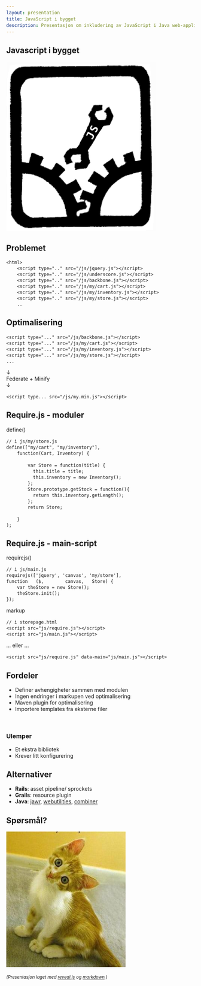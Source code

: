```yaml
---
layout: presentation
title: JavaScript i bygget
description: Presentasjon om inkludering av JavaScript i Java web-applikasjoner.
---
```


<section>

Javascript i bygget
===================
![JavaScript Sabotage](/assets/sabotage_js_small.png)

</section>

<section>

Problemet
---------

    <html>
        <script type=".." src="/js/jquery.js"></script>
        <script type=".." src="/js/underscore.js"></script>
        <script type=".." src="/js/backbone.js"></script>
        <script type=".." src="/js/my/cart.js"></script>
        <script type=".." src="/js/my/inventory.js"></script>
        <script type=".." src="/js/my/store.js"></script>
        ..


</section>
 
<section>

Optimalisering
--------------

    <script type="..." src="/js/backbone.js"></script>
    <script type="..." src="/js/my/cart.js"></script>
    <script type="..." src="/js/my/inventory.js"></script>
    <script type="..." src="/js/my/store.js"></script>
    ...

&darr;   
Federate + Minify   
&darr;

    <script type... src="/js/my.min.js"></script>

</section>

<section>

Require.js - moduler
--------------------

define()

    // i js/my/store.js
    define(["my/cart", "my/inventory"],
        function(Cart, Inventory) {

            var Store = function(title) {
              this.title = title;
              this.inventory = new Inventory();
            };
            Store.prototype.getStock = function(){
              return this.inventory.getLength();
            };
            return Store;

        }
    );

</section>

<section>

Require.js - main-script
------------------------

requirejs()

    // i js/main.js
    requirejs(['jquery', 'canvas', 'my/store'],
    function   ($,        canvas,   Store) {
        var theStore = new Store();
        theStore.init();
    });

markup

    // i storepage.html
    <script src="js/require.js"></script>
    <script src="js/main.js"></script>

... eller ...

    <script src="js/require.js" data-main="js/main.js"></script>


</section>


<section>

Fordeler
--------

- Definer avhengigheter sammen med modulen
- Ingen endringer i markupen ved optimalisering
- Maven plugin for optimalisering
- Importere templates fra eksterne filer

&nbsp;

### Ulemper

- Et ekstra bibliotek
- Krever litt konfigurering

</section>


<section>

Alternativer
------------

- **Rails**: asset pipeline/ sprockets
- **Grails**: resource plugin
- **Java**:
[jawr](https://jawr.java.net/), 
[webutilities](https://code.google.com/p/webutilities/), 
[combiner](https://github.com/nzakas/combiner)

</section>

<section>

Spørsmål?
----------

![Confused Lolcat](/assets/lolcat_confused.jpg)


<small>*(Presentasjon laget med [reveal.js](http://lab.hakim.se/reveal-js/)
og [markdown](http://daringfireball.net/projects/markdown/).)*</small>

</section>

